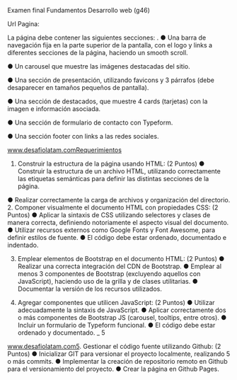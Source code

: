 Examen final Fundamentos Desarrollo web (g46)


Url Pagina:

La página debe contener las siguientes secciones:
.
● Una barra de navegación fija en la parte superior de la pantalla, con el logo y links a
diferentes secciones de la página, haciendo un smooth scroll.

● Un carousel que muestre las imágenes destacadas del sitio.

● Una sección de presentación, utilizando favicons y 3 párrafos (debe desaparecer en
tamaños pequeños de pantalla).

● Una sección de destacados, que muestre 4 cards (tarjetas) con la imagen e
información asociada.

● Una sección de formulario de contacto con Typeform.

● Una sección footer con links a las redes sociales.



www.desafiolatam.comRequerimientos
1. Construir la estructura de la página usando HTML: (2 Puntos)
● Construir la estructura de un archivo HTML, utilizando correctamente las
etiquetas semánticas para definir las distintas secciones de la página.

● Realizar correctamente la carga de archivos y organización del directorio.
2. Componer visualmente el documento HTML con propiedades CSS: (2 Puntos)
● Aplicar la sintaxis de CSS utilizando selectores y clases de manera correcta,
definiendo notoriamente el aspecto visual del documento.
● Utilizar recursos externos como Google Fonts y Font Awesome, para definir
estilos de fuente.
● El código debe estar ordenado, documentado e indentado.

3. Emplear elementos de Bootstrap en el documento HTML: (2 Puntos)
● Realizar una correcta integración del CDN de Bootstrap.
● Emplear al menos 3 componentes de Bootstrap (excluyendo aquellos con
JavaScript), haciendo uso de la grilla y de clases utilitarias.
● Documentar la versión de los recursos utilizados.

4. Agregar componentes que utilicen JavaScript: (2 Puntos)
● Utilizar adecuadamente la sintaxis de JavaScript.
● Aplicar correctamente dos o más componentes de Bootstrap JS (carousel,
tooltips, entre otros).
● Incluir un formulario de Typeform funcional.
● El código debe estar ordenado y documentado.
_ 5

www.desafiolatam.com5. Gestionar el código fuente utilizando Github: (2 Puntos)
● Inicializar GIT para versionar el proyecto localmente, realizando 5 o más
commits.
● Implementar la creación de repositorio remoto en Github para el
versionamiento del proyecto.
● Crear la página en Github Pages.